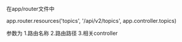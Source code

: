 在app/router文件中

app.router.resources('topics', '/api/v2/topics', app.controller.topics)

参数为 1.路由名称  2.路由路径  3.相关controller